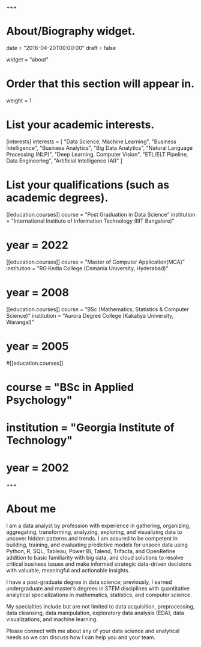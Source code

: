 +++
# About/Biography widget.

date = "2016-04-20T00:00:00"
draft = false

widget = "about"

# Order that this section will appear in.
weight = 1

# List your academic interests.
[interests]
interests = [
	"Data Science, Machine Learning",
  "Business Intelligence",
  "Business Analytics",
  "Big Data Analytics",
  "Natural Language Processing (NLP)",
  "Deep Learning, Computer Vision",
  "ETL/ELT Pipeline, Data Engineering",
  "Artificial Intelligence (AI)"
  ]

# List your qualifications (such as academic degrees).
[[education.courses]]
  course = "Post Graduation in Data Science"
  institution = "International Institute of Information Technology (IIIT Bangalore)"
#  year = 2022

[[education.courses]]
  course = "Master of Computer Application(MCA)"
  institution = "RG Kedia College (Osmania University, Hyderabad)"
#  year = 2008

[[education.courses]]
  course = "BSc (Mathematics, Statistics & Computer Science)"
  institution = "Aurora Degree College (Kakatiya University, Warangal)"
#  year = 2005

#[[education.courses]]
#  course = "BSc in Applied Psychology"
#  institution = "Georgia Institute of Technology"
#  year = 2002
 
+++
  
# About me

I am a data analyst by profession with experience in gathering, organizing, aggregating, transforming, analyzing, exploring, and visualizing data to uncover hidden patterns and trends. I am assured to be competent in building, training, and evaluating predictive models for unseen data using Python, R, SQL, Tableau, Power BI, Talend, Trifacta, and OpenRefine addition to basic familiarity with big data, and cloud solutions to resolve critical business issues and make informed strategic data-driven decisions with valuable, meaningful and actionable insights.

I have a post-graduate degree in data science; previously, I earned undergraduate and master’s degrees in STEM disciplines with quantitative analytical specializations in mathematics, statistics, and computer science.

My specialties include but are not limited to data acquisition, preprocessing, data cleansing, data manipulation, exploratory data analysis (EDA), data visualizations, and machine learning.

Please connect with me about any of your data science and analytical needs so we can discuss how I can help you and your team.
